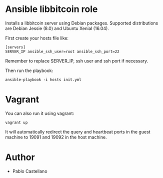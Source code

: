 Ansible libbitcoin role
=======================

Installs a libbitcoin server using Debian packages. Supported distributions are Debian Jessie (8.0) and Ubuntu Xenial (16.04).

First create your hosts file like:

    [servers]
    SERVER_IP ansible_ssh_user=root ansible_ssh_port=22

Remember to replace SERVER\_IP, ssh user and ssh port if necessary.

Then run the playbook:

    ansible-playbook -i hosts init.yml

Vagrant
=======

You can also run it using vagrant:

    vagrant up

It will automatically redirect the query and heartbeat ports in the guest machine to 19091 and 19092 in the host machine.

Author
======

- Pablo Castellano
